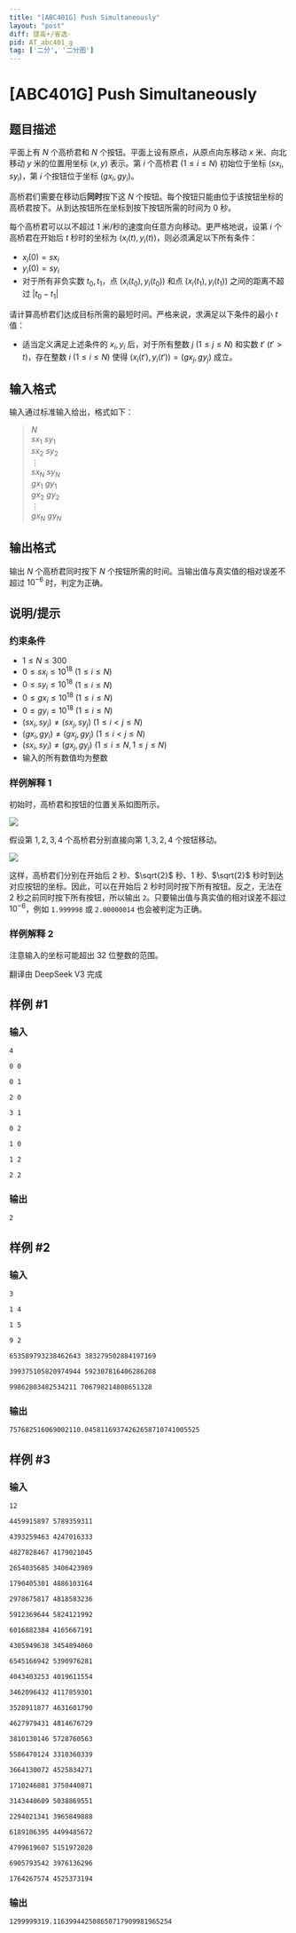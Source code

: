```yaml
---
title: "[ABC401G] Push Simultaneously"
layout: "post"
diff: 提高+/省选-
pid: AT_abc401_g
tag: ['二分', '二分图']
---
```


# [ABC401G] Push Simultaneously

## 题目描述

[problemUrl]: https://atcoder.jp/contests/abc401/tasks/abc401_g

平面上有 $N$ 个高桥君和 $N$ 个按钮。平面上设有原点，从原点向东移动 $x$ 米、向北移动 $y$ 米的位置用坐标 $(x,y)$ 表示。第 $i$ 个高桥君 $(1 \leq i \leq N)$ 初始位于坐标 $(\mathit{sx}_i, \mathit{sy}_i)$，第 $i$ 个按钮位于坐标 $(\mathit{gx}_i, \mathit{gy}_i)$。

高桥君们需要在移动后**同时**按下这 $N$ 个按钮。每个按钮只能由位于该按钮坐标的高桥君按下。从到达按钮所在坐标到按下按钮所需的时间为 $0$ 秒。

每个高桥君可以以不超过 $1$ 米/秒的速度向任意方向移动。更严格地说，设第 $i$ 个高桥君在开始后 $t$ 秒时的坐标为 $(x_i(t), y_i(t))$，则必须满足以下所有条件：

- $x_i(0) = \mathit{sx}_i$
- $y_i(0) = \mathit{sy}_i$
- 对于所有非负实数 $t_0, t_1$，点 $(x_i(t_0), y_i(t_0))$ 和点 $(x_i(t_1), y_i(t_1))$ 之间的距离不超过 $|t_0 - t_1|$

请计算高桥君们达成目标所需的最短时间。严格来说，求满足以下条件的最小 $t$ 值：

- 适当定义满足上述条件的 $x_i, y_i$ 后，对于所有整数 $j$ $(1 \leq j \leq N)$ 和实数 $t'$ $(t' > t)$，存在整数 $i$ $(1 \leq i \leq N)$ 使得 $(x_i(t'), y_i(t')) = (\mathit{gx}_j, \mathit{gy}_j)$ 成立。

## 输入格式

输入通过标准输入给出，格式如下：

> $N$  
> $\mathit{sx}_1$ $\mathit{sy}_1$  
> $\mathit{sx}_2$ $\mathit{sy}_2$  
> $\vdots$  
> $\mathit{sx}_N$ $\mathit{sy}_N$  
> $\mathit{gx}_1$ $\mathit{gy}_1$  
> $\mathit{gx}_2$ $\mathit{gy}_2$  
> $\vdots$  
> $\mathit{gx}_N$ $\mathit{gy}_N$

## 输出格式

输出 $N$ 个高桥君同时按下 $N$ 个按钮所需的时间。当输出值与真实值的相对误差不超过 $10^{-6}$ 时，判定为正确。


## 说明/提示

### 约束条件

- $1 \leq N \leq 300$
- $0 \leq \mathit{sx}_i \leq 10^{18}$ $(1 \leq i \leq N)$
- $0 \leq \mathit{sy}_i \leq 10^{18}$ $(1 \leq i \leq N)$
- $0 \leq \mathit{gx}_i \leq 10^{18}$ $(1 \leq i \leq N)$
- $0 \leq \mathit{gy}_i \leq 10^{18}$ $(1 \leq i \leq N)$
- $(\mathit{sx}_i, \mathit{sy}_i) \neq (\mathit{sx}_j, \mathit{sy}_j)$ $(1 \leq i < j \leq N)$
- $(\mathit{gx}_i, \mathit{gy}_i) \neq (\mathit{gx}_j, \mathit{gy}_j)$ $(1 \leq i < j \leq N)$
- $(\mathit{sx}_i, \mathit{sy}_i) \neq (\mathit{gx}_j, \mathit{gy}_j)$ $(1 \leq i \leq N, 1 \leq j \leq N)$
- 输入的所有数值均为整数

### 样例解释 1

初始时，高桥君和按钮的位置关系如图所示。

![](https://img.atcoder.jp/abc401/c384b713a3b955d1450b7c503cb429cd.png)

假设第 $1,2,3,4$ 个高桥君分别直接向第 $1,3,2,4$ 个按钮移动。

![](https://img.atcoder.jp/abc401/9e54567c2b21a9757d3769ea756ab892.png)

这样，高桥君们分别在开始后 $2$ 秒、$\sqrt{2}$ 秒、$1$ 秒、$\sqrt{2}$ 秒时到达对应按钮的坐标。因此，可以在开始后 $2$ 秒时同时按下所有按钮。反之，无法在 $2$ 秒之前同时按下所有按钮，所以输出 `2`。只要输出值与真实值的相对误差不超过 $10^{-6}$，例如 `1.999998` 或 `2.00000014` 也会被判定为正确。

### 样例解释 2

注意输入的坐标可能超出 $32$ 位整数的范围。

翻译由 DeepSeek V3 完成

## 样例 #1

### 输入

```
4
0 0
0 1
2 0
3 1
0 2
1 0
1 2
2 2
```

### 输出

```
2
```

## 样例 #2

### 输入

```
3
1 4
1 5
9 2
653589793238462643 383279502884197169
399375105820974944 592307816406286208
99862803482534211 706798214808651328
```

### 输出

```
757682516069002110.04581169374262658710741005525
```

## 样例 #3

### 输入

```
12
4459915897 5789359311
4393259463 4247016333
4827828467 4179021045
2654035685 3406423989
1790405301 4886103164
2978675817 4818583236
5912369644 5824121992
6016882384 4165667191
4305949638 3454894060
6545166942 5390976281
4043403253 4019611554
3462096432 4117859301
3528911877 4631601790
4627979431 4814676729
3810130146 5728760563
5586470124 3310360339
3664130072 4525834271
1710246881 3750440871
3143440609 5038869551
2294021341 3965849888
6189106395 4499485672
4799619607 5151972020
6905793542 3976136296
1764267574 4525373194
```

### 输出

```
1299999319.116399442508650717909981965254
```

